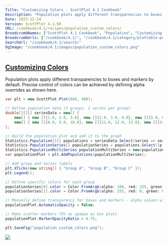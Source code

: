 ```yaml
---
Title: "Customizing Colors - ScottPlot 4.1 Cookbook"
Description: "Population plots apply different transparencies to boxes and markers by default. Precise control of colors can be achieved by defining alpha overrides as shown here."
Date: 2023-12-24
Version: ScottPlot 4.1.69
URL: /cookbook/4.1/recipes/population_custom_colors/
BreadcrumbNames: ["ScottPlot 4.1 Cookbook", "Population", "Customizing Colors"]
BreadcrumbUrls: ["/cookbook/4.1/", "/cookbook/4.1/category/plottable-population", "/cookbook/4.1/recipes/population_custom_colors/"]
SearchUrl: "/cookbook/4.1/search/"
OgImage: "/cookbook/4.1/images/population_custom_colors.png"
---
```


<h2><a id='customizing-colors' href='/cookbook/4.1/recipes/population_custom_colors/'>Customizing Colors</a></h2>

Population plots apply different transparencies to boxes and markers by default. Precise control of colors can be achieved by defining alpha overrides as shown here.

```cs
var plt = new ScottPlot.Plot(600, 400);

// Define population data (3 groups, 2 series per group)
double[][][] seriesData = new[] {
    new[] { new []{1.0, 2.0, 3.0}, new []{2.0, 3.0, 4.0}, new []{5.0, 6.0, 7.0} },
    new[] { new []{8.0, 9.0, 10.0}, new []{11.0, 12.0, 13.0}, new []{14.0, 15.0, 16.0} }
};

// Build the population plot and add it to the graph
Statistics.Population[][] populations = seriesData.Select(series => series.Select(seriesData => new Statistics.Population(seriesData)).ToArray()).ToArray();
Statistics.PopulationSeries[] populationSeries = populations.Select((p, i) => new Statistics.PopulationSeries(p, seriesLabel: $"Series {i}")).ToArray();
Statistics.PopulationMultiSeries populationMultiSeries = new(populationSeries.ToArray());
var populationPlot = plt.AddPopulations(populationMultiSeries);

// Add group and series labels
plt.XTicks(new string[] { "Group A", "Group B", "Group C" });
plt.Legend();

// Define specific colors for each group
populationSeries[0].color = Color.FromArgb(alpha: 100, red: 255, green: 0, blue: 0);
populationSeries[1].color = Color.FromArgb(alpha: 255, red: 0, green: 0, blue: 255);

// Manually define transparency for boxes and markers - alpha values will now be set using the series colors
populationPlot.AutomaticOpacity = false;

// Make scatter markers 75% as opaque as box plots
populationPlot.MarkerOpacityRatio = 0.75;

plt.SaveFig("population_custom_colors.png");
```

<img src='../../images/population_custom_colors.png' class='d-block mx-auto my-5' />


